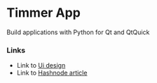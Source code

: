 # Timmer App
Build applications with Python for Qt and QtQuick

### Links
* Link to [Ui design](https://www.figma.com/file/R0HFRMlj5bsWOM6ecuu17D/Weather-App)
* Link to [Hashnode article](https://hashnode.com/)